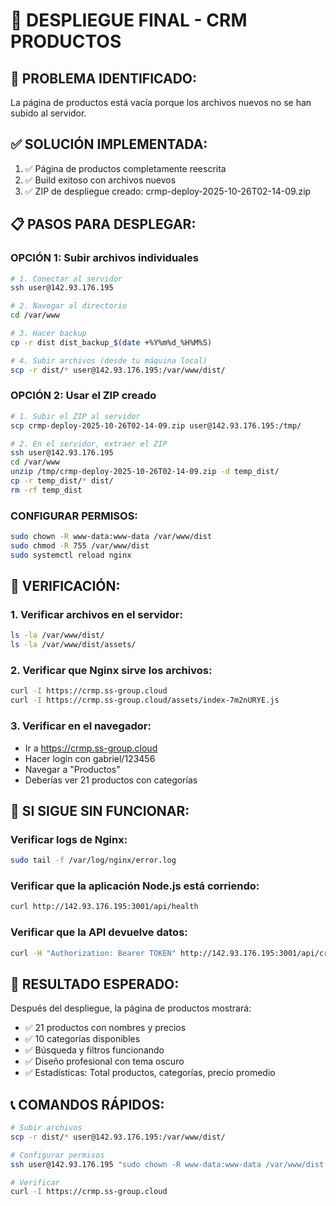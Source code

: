 
# 🚀 DESPLIEGUE FINAL - CRM PRODUCTOS

## 🎯 PROBLEMA IDENTIFICADO:
La página de productos está vacía porque los archivos nuevos no se han subido al servidor.

## ✅ SOLUCIÓN IMPLEMENTADA:
1. ✅ Página de productos completamente reescrita
2. ✅ Build exitoso con archivos nuevos
3. ✅ ZIP de despliegue creado: crmp-deploy-2025-10-26T02-14-09.zip

## 📋 PASOS PARA DESPLEGAR:

### OPCIÓN 1: Subir archivos individuales
```bash
# 1. Conectar al servidor
ssh user@142.93.176.195

# 2. Navegar al directorio
cd /var/www

# 3. Hacer backup
cp -r dist dist_backup_$(date +%Y%m%d_%H%M%S)

# 4. Subir archivos (desde tu máquina local)
scp -r dist/* user@142.93.176.195:/var/www/dist/
```

### OPCIÓN 2: Usar el ZIP creado
```bash
# 1. Subir el ZIP al servidor
scp crmp-deploy-2025-10-26T02-14-09.zip user@142.93.176.195:/tmp/

# 2. En el servidor, extraer el ZIP
ssh user@142.93.176.195
cd /var/www
unzip /tmp/crmp-deploy-2025-10-26T02-14-09.zip -d temp_dist/
cp -r temp_dist/* dist/
rm -rf temp_dist
```

### CONFIGURAR PERMISOS:
```bash
sudo chown -R www-data:www-data /var/www/dist
sudo chmod -R 755 /var/www/dist
sudo systemctl reload nginx
```

## 🎯 VERIFICACIÓN:

### 1. Verificar archivos en el servidor:
```bash
ls -la /var/www/dist/
ls -la /var/www/dist/assets/
```

### 2. Verificar que Nginx sirve los archivos:
```bash
curl -I https://crmp.ss-group.cloud
curl -I https://crmp.ss-group.cloud/assets/index-7m2nURYE.js
```

### 3. Verificar en el navegador:
- Ir a https://crmp.ss-group.cloud
- Hacer login con gabriel/123456
- Navegar a "Productos"
- Deberías ver 21 productos con categorías

## 🔧 SI SIGUE SIN FUNCIONAR:

### Verificar logs de Nginx:
```bash
sudo tail -f /var/log/nginx/error.log
```

### Verificar que la aplicación Node.js está corriendo:
```bash
curl http://142.93.176.195:3001/api/health
```

### Verificar que la API devuelve datos:
```bash
curl -H "Authorization: Bearer TOKEN" http://142.93.176.195:3001/api/crm-data
```

## 🎉 RESULTADO ESPERADO:

Después del despliegue, la página de productos mostrará:
- ✅ 21 productos con nombres y precios
- ✅ 10 categorías disponibles
- ✅ Búsqueda y filtros funcionando
- ✅ Diseño profesional con tema oscuro
- ✅ Estadísticas: Total productos, categorías, precio promedio

## 📞 COMANDOS RÁPIDOS:

```bash
# Subir archivos
scp -r dist/* user@142.93.176.195:/var/www/dist/

# Configurar permisos
ssh user@142.93.176.195 "sudo chown -R www-data:www-data /var/www/dist && sudo chmod -R 755 /var/www/dist && sudo systemctl reload nginx"

# Verificar
curl -I https://crmp.ss-group.cloud
```
